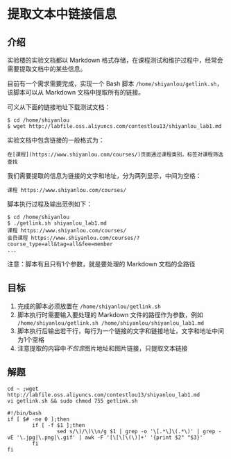# 提取文本中链接信息

## 介绍

实验楼的实验文档都以 Markdown 格式存储，在课程测试和维护过程中，经常会需要提取文档中的某些信息。

目前有一个需求需要完成，实现一个 Bash 脚本 `/home/shiyanlou/getlink.sh`，该脚本可以从 Markdown 文档中提取所有的链接。

可义从下面的链接地址下载测试文档：

```shell
$ cd /home/shiyanlou
$ wget http://labfile.oss.aliyuncs.com/contestlou13/shiyanlou_lab1.md
```

实验文档中包含链接的一般格式为：

```
在[课程](https://www.shiyanlou.com/courses/)页面通过课程类别，标签对课程筛选查找
```

我们需要提取的信息为链接的文字和地址，分为两列显示，中间为空格：

```shell
课程 https://www.shiyanlou.com/courses/
```

脚本执行过程及输出范例如下：

```shell
$ cd /home/shiyanlou
$ ./getlink.sh shiyanlou_lab1.md
课程 https://www.shiyanlou.com/courses/
会员课程 https://www.shiyanlou.com/courses/?course_type=all&tag=all&fee=member
...
```

注意：脚本有且只有1个参数，就是要处理的 Markdown 文档的全路径

## 目标

1. 完成的脚本必须放置在 `/home/shiyanlou/getlink.sh`
2. 脚本执行时需要输入要处理的 Markdown 文件的路径作为参数，例如 `/home/shiyanlou/getlink.sh /home/shiyanlou/shiyanlou_lab1.md`
3. 脚本执行后输出若干行，每行为一个链接的文字和链接地址，文字和地址中间为1个空格
4. 注意提取的内容中*不包含*图片地址和图片链接，只提取文本链接

## 解题

```shell
cd ~ ;wget http://labfile.oss.aliyuncs.com/contestlou13/shiyanlou_lab1.md
vi getlink.sh && sudo chmod 755 getlink.sh

#!/bin/bash
if [ $# -ne 0 ];then
        if [ -f $1 ];then
                sed s/\)/\)\\n/g $1 | grep -o '\[.*\]\(.*\)' | grep -vE '\.jpg|\.png|\.gif' | awk -F '[\[\]\(\)]+' '{print $2" "$3}'
        fi
fi

```

